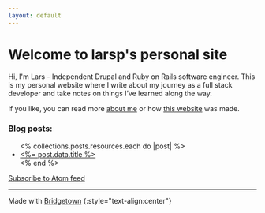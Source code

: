 ```yaml
---
layout: default
---
```


# Welcome to larsp's personal site

Hi, I'm Lars - Independent Drupal and Ruby on Rails software engineer. This is my personal website where I write about my journey as a full stack developer and take notes on things I’ve learned along the way.

If you like, you can read more [about me](/about) or how [this website](/webtech/bridgetown/) was made.

### Blog posts:

<ul>
  <% collections.posts.resources.each do |post| %>
    <li>
      <a href="<%= post.relative_url %>"><%= post.data.title %></a>
    </li>
  <% end %>
</ul>

<a href="https://larsp.dev/feed.xml">Subscribe to Atom feed</a>

----

Made with [Bridgetown](/webtech/bridgetown/)
{:style="text-align:center"}
